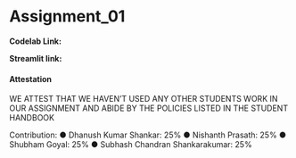 # Assignment_01

**Codelab Link:**

**Streamlit link:**









#### Attestation
WE ATTEST THAT WE HAVEN’T USED ANY OTHER STUDENTS WORK IN OUR ASSIGNMENT AND ABIDE BY THE POLICIES LISTED IN THE STUDENT HANDBOOK

Contribution:
● Dhanush Kumar Shankar: 25%
● Nishanth Prasath: 25%
● Shubham Goyal: 25%
● Subhash Chandran Shankarakumar: 25%